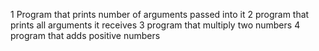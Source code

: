 1 Program that prints number of arguments passed into it
2 program that prints all arguments it receives
3 program that multiply two numbers
4 program that adds positive numbers
